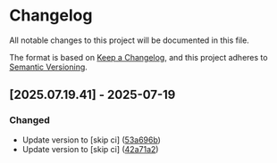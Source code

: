 # Changelog

All notable changes to this project will be documented in this file.

The format is based on [Keep a Changelog](https://keepachangelog.com/en/1.0.0/),
and this project adheres to [Semantic Versioning](https://semver.org/spec/v2.0.0.html).

## [2025.07.19.41] - 2025-07-19

### Changed

* Update version to  [skip ci] ([53a696b](https://github.com/N6REJ/mod_bearslivesearch/commit/53a696b))
* Update version to  [skip ci] ([42a71a2](https://github.com/N6REJ/mod_bearslivesearch/commit/42a71a2))

